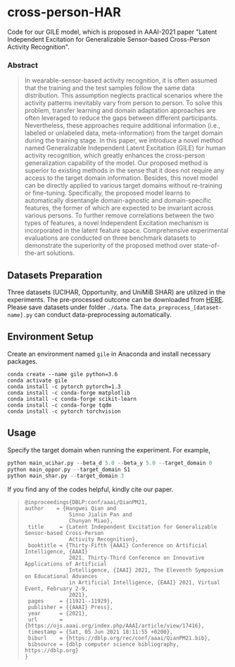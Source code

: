 # cross-person-HAR
Code for our GILE model, which is proposed in AAAI-2021 paper "Latent Independent Excitation for Generalizable Sensor-based Cross-Person Activity Recognition".



### Abstract
>In wearable-sensor-based activity recognition, it is often assumed that the training and the test samples follow the same data distribution. This assumption neglects practical scenarios where the activity patterns inevitably vary from person to person. To solve this problem, transfer learning and domain adaptation approaches are often leveraged to reduce the gaps between different participants. Nevertheless, these approaches require additional information (i.e., labeled or unlabeled data, meta-information) from the target domain during the training stage. In this paper, we introduce a novel method named Generalizable Independent Latent Excitation (GILE) for human activity recognition, which greatly enhances the cross-person generalization capability of the model. Our proposed method is superior to existing methods in the sense that it does not require any access to the target domain information. Besides, this novel model can be directly applied to various target domains without re-training or fine-tuning. Specifically, the proposed model learns to automatically disentangle domain-agnostic and domain-specific features, the former of which are expected to be invariant across various persons. To further remove correlations between the two types of features, a novel Independent Excitation mechanism is incorporated in the latent feature space. Comprehensive experimental evaluations are conducted on three benchmark datasets to demonstrate the superiority of the proposed method over state-of-the-art solutions.



## Datasets Preparation
Three datasets (UCIHAR, Opportunity, and UniMiB SHAR) are utilized in the experiments. The pre-processed outcome can be downloaded from [HERE](https://drive.google.com/drive/folders/1S4oGTs8ChD8ezmxOrnqcboWVWHvT7CdH?usp=sharing). Please save datasets under folder `./data`. The `data_preprocess_[dataset-name].py` can conduct data-preprocessing automatically. 


## Environment Setup
Create an environment named `gile` in Anaconda and install necessary packages. 
```shell script
conda create --name gile python=3.6
conda activate gile
conda install -c pytorch pytorch=1.3
conda install -c conda-forge matplotlib
conda install -c conda-forge scikit-learn
conda install -c conda-forge tqdm
conda install -c pytorch torchvision
```

## Usage
Specify the target domain when running the experiment. For example, 
```python
python main_ucihar.py --beta_d 5.0 --beta_y 5.0 --target_domain 0 
python main_oppor.py --target_domain S1
python main_shar.py --target_domain 3
```



 If you find any of the codes helpful, kindly cite our paper. 

> ```
>@inproceedings{DBLP:conf/aaai/QianPM21,
> author    = {Hangwei Qian and
>               Sinno Jialin Pan and
>               Chunyan Miao},
>  title     = {Latent Independent Excitation for Generalizable Sensor-based Cross-Person
>               Activity Recognition},
>  booktitle = {Thirty-Fifth {AAAI} Conference on Artificial Intelligence, {AAAI}
>               2021, Thirty-Third Conference on Innovative Applications of Artificial
>               Intelligence, {IAAI} 2021, The Eleventh Symposium on Educational Advances
>               in Artificial Intelligence, {EAAI} 2021, Virtual Event, February 2-9,
>               2021},
>  pages     = {11921--11929},
>  publisher = {{AAAI} Press},
>  year      = {2021},
>  url       = {https://ojs.aaai.org/index.php/AAAI/article/view/17416},
>  timestamp = {Sat, 05 Jun 2021 18:11:55 +0200},
>  biburl    = {https://dblp.org/rec/conf/aaai/QianPM21.bib},
>  bibsource = {dblp computer science bibliography, https://dblp.org}
>}
> ```

